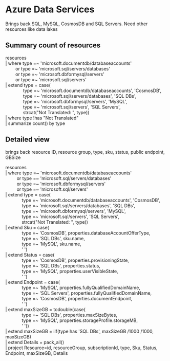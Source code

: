 # Azure Data Services

Brings back SQL, MySQL, CosmosDB and SQL Servers. Need other resources like data lakes

## Summary count of resources
resources   
| where type =~ 'microsoft.documentdb/databaseaccounts'  
&nbsp;&nbsp;&nbsp;&nbsp;&nbsp;&nbsp;&nbsp;&nbsp;or type =~ 'microsoft.sql/servers/databases'  
&nbsp;&nbsp;&nbsp;&nbsp;&nbsp;&nbsp;&nbsp;&nbsp;or type =~ 'microsoft.dbformysql/servers'  
&nbsp;&nbsp;&nbsp;&nbsp;&nbsp;&nbsp;&nbsp;&nbsp;or type =~ 'microsoft.sql/servers'  
| extend type = case(  
&nbsp;&nbsp;&nbsp;&nbsp;&nbsp;&nbsp;&nbsp;&nbsp;&nbsp;&nbsp;&nbsp;&nbsp;&nbsp;&nbsp;type =~ 'microsoft.documentdb/databaseaccounts', 'CosmosDB',  
&nbsp;&nbsp;&nbsp;&nbsp;&nbsp;&nbsp;&nbsp;&nbsp;&nbsp;&nbsp;&nbsp;&nbsp;&nbsp;&nbsp;type =~ 'microsoft.sql/servers/databases', 'SQL DBs',  
&nbsp;&nbsp;&nbsp;&nbsp;&nbsp;&nbsp;&nbsp;&nbsp;&nbsp;&nbsp;&nbsp;&nbsp;&nbsp;&nbsp;type =~ 'microsoft.dbformysql/servers', 'MySQL',  
&nbsp;&nbsp;&nbsp;&nbsp;&nbsp;&nbsp;&nbsp;&nbsp;&nbsp;&nbsp;&nbsp;&nbsp;&nbsp;&nbsp;type =~ 'microsoft.sql/servers', 'SQL Servers',  
&nbsp;&nbsp;&nbsp;&nbsp;&nbsp;&nbsp;&nbsp;&nbsp;&nbsp;&nbsp;&nbsp;&nbsp;&nbsp;&nbsp;strcat("Not Translated: ", type))  
| where type !has "Not Translated"  
| summarize count() by type


## Detailed view
brings back resource ID, resource group, type, sku, status, public endpoint, GBSize

resources   
| where type =~ 'microsoft.documentdb/databaseaccounts'  
&nbsp;&nbsp;&nbsp;&nbsp;&nbsp;&nbsp;&nbsp;&nbsp;&nbsp;or type =~ 'microsoft.sql/servers/databases'  
&nbsp;&nbsp;&nbsp;&nbsp;&nbsp;&nbsp;&nbsp;&nbsp;&nbsp;or type =~ 'microsoft.dbformysql/servers'  
&nbsp;&nbsp;&nbsp;&nbsp;&nbsp;&nbsp;&nbsp;&nbsp;&nbsp;or type =~ 'microsoft.sql/servers'  
| extend type = case(  
&nbsp;&nbsp;&nbsp;&nbsp;&nbsp;&nbsp;&nbsp;&nbsp;&nbsp;&nbsp;&nbsp;&nbsp;&nbsp;type =~ 'microsoft.documentdb/databaseaccounts', 'CosmosDB',  
&nbsp;&nbsp;&nbsp;&nbsp;&nbsp;&nbsp;&nbsp;&nbsp;&nbsp;&nbsp;&nbsp;&nbsp;&nbsp;type =~ 'microsoft.sql/servers/databases', 'SQL DBs',  
&nbsp;&nbsp;&nbsp;&nbsp;&nbsp;&nbsp;&nbsp;&nbsp;&nbsp;&nbsp;&nbsp;&nbsp;&nbsp;type =~ 'microsoft.dbformysql/servers', 'MySQL',  
&nbsp;&nbsp;&nbsp;&nbsp;&nbsp;&nbsp;&nbsp;&nbsp;&nbsp;&nbsp;&nbsp;&nbsp;&nbsp;type =~ 'microsoft.sql/servers', 'SQL Servers',  
&nbsp;&nbsp;&nbsp;&nbsp;&nbsp;&nbsp;&nbsp;&nbsp;&nbsp;&nbsp;&nbsp;&nbsp;&nbsp;strcat("Not Translated: ", type))  
| extend Sku = case(  
&nbsp;&nbsp;&nbsp;&nbsp;&nbsp;&nbsp;&nbsp;&nbsp;&nbsp;&nbsp;&nbsp;&nbsp;&nbsp;type =~ 'CosmosDB', properties.databaseAccountOfferType,  
&nbsp;&nbsp;&nbsp;&nbsp;&nbsp;&nbsp;&nbsp;&nbsp;&nbsp;&nbsp;&nbsp;&nbsp;&nbsp;type =~ 'SQL DBs', sku.name,  
&nbsp;&nbsp;&nbsp;&nbsp;&nbsp;&nbsp;&nbsp;&nbsp;&nbsp;&nbsp;&nbsp;&nbsp;&nbsp;type =~ 'MySQL', sku.name,  
&nbsp;&nbsp;&nbsp;&nbsp;&nbsp;&nbsp;&nbsp;&nbsp;&nbsp;&nbsp;&nbsp;&nbsp;&nbsp;' ')  
| extend Status = case(  
&nbsp;&nbsp;&nbsp;&nbsp;&nbsp;&nbsp;&nbsp;&nbsp;&nbsp;&nbsp;&nbsp;&nbsp;&nbsp;type =~ 'CosmosDB', properties.provisioningState,  
&nbsp;&nbsp;&nbsp;&nbsp;&nbsp;&nbsp;&nbsp;&nbsp;&nbsp;&nbsp;&nbsp;&nbsp;&nbsp;type =~ 'SQL DBs', properties.status,  
&nbsp;&nbsp;&nbsp;&nbsp;&nbsp;&nbsp;&nbsp;&nbsp;&nbsp;&nbsp;&nbsp;&nbsp;&nbsp;type =~ 'MySQL', properties.userVisibleState,  
&nbsp;&nbsp;&nbsp;&nbsp;&nbsp;&nbsp;&nbsp;&nbsp;&nbsp;&nbsp;&nbsp;&nbsp;&nbsp;' ')  
| extend Endpoint = case(  
&nbsp;&nbsp;&nbsp;&nbsp;&nbsp;&nbsp;&nbsp;&nbsp;&nbsp;&nbsp;&nbsp;&nbsp;&nbsp;type =~ 'MySQL', properties.fullyQualifiedDomainName,  
&nbsp;&nbsp;&nbsp;&nbsp;&nbsp;&nbsp;&nbsp;&nbsp;&nbsp;&nbsp;&nbsp;&nbsp;&nbsp;type =~ 'SQL Servers', properties.fullyQualifiedDomainName,  
&nbsp;&nbsp;&nbsp;&nbsp;&nbsp;&nbsp;&nbsp;&nbsp;&nbsp;&nbsp;&nbsp;&nbsp;&nbsp;type =~ 'CosmosDB', properties.documentEndpoint,  
&nbsp;&nbsp;&nbsp;&nbsp;&nbsp;&nbsp;&nbsp;&nbsp;&nbsp;&nbsp;&nbsp;&nbsp;&nbsp;' ')  
| extend maxSizeGB = todouble(case(  
&nbsp;&nbsp;&nbsp;&nbsp;&nbsp;&nbsp;&nbsp;&nbsp;&nbsp;&nbsp;&nbsp;&nbsp;&nbsp;type =~ 'SQL DBs', properties.maxSizeBytes,  
&nbsp;&nbsp;&nbsp;&nbsp;&nbsp;&nbsp;&nbsp;&nbsp;&nbsp;&nbsp;&nbsp;&nbsp;&nbsp;type =~ 'MySQL', properties.storageProfile.storageMB,  
&nbsp;&nbsp;&nbsp;&nbsp;&nbsp;&nbsp;&nbsp;&nbsp;&nbsp;&nbsp;&nbsp;&nbsp;&nbsp;' '))  
| extend maxSizeGB = iif(type has 'SQL DBs', maxSizeGB /1000 /1000, maxSizeGB)  
| extend Details = pack_all()  
| project Resource=id, resourceGroup, subscriptionId, type, Sku, Status, Endpoint, maxSizeGB, Details

